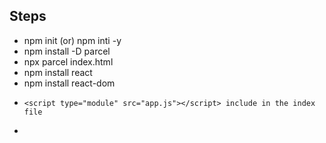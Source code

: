 ## Steps
- npm init (or) npm inti -y
- npm install -D  parcel
- npx parcel index.html
- npm install react
- npm install react-dom
-     <script type="module" src="app.js"></script> include in the index file
-     
